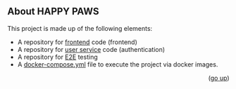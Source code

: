 ## About HAPPY PAWS

This project is made up of the following elements:

* A repository for <a href="https://github.com/broganz16/happy-paws-frontend">frontend</a> code (frontend)
* A repository for <a href="https://github.com/broganz16/happy-paws-user-service">user service</a> code (authentication)
* A repository for <a href="https://github.com/iquinto/working-student-cypress">E2E</a> testing
* A <a href="https://github.com/iquinto/tfg/blob/master/docker-compose.yml">docker-compose.yml</a> file to execute the project via docker images.

<p align="right">(<a href="#top">go up</a>)</p>
